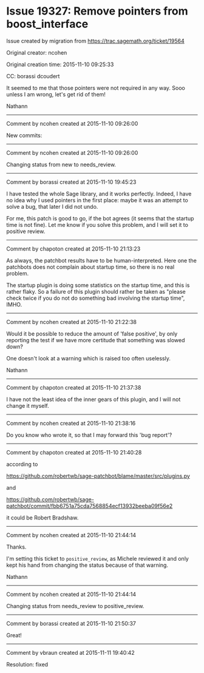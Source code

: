 # Issue 19327: Remove pointers from boost_interface

Issue created by migration from https://trac.sagemath.org/ticket/19564

Original creator: ncohen

Original creation time: 2015-11-10 09:25:33

CC:  borassi dcoudert

It seemed to me that those pointers were not required in any way. Sooo unless I am wrong, let's get rid of them!

Nathann


---

Comment by ncohen created at 2015-11-10 09:26:00

New commits:


---

Comment by ncohen created at 2015-11-10 09:26:00

Changing status from new to needs_review.


---

Comment by borassi created at 2015-11-10 19:45:23

I have tested the whole Sage library, and it works perfectly. Indeed, I have no idea why I used pointers in the first place: maybe it was an attempt to solve a bug, that later I did not undo.

For me, this patch is good to go, if the bot agrees (it seems that the startup time is not fine). Let me know if you solve this problem, and I will set it to positive review.


---

Comment by chapoton created at 2015-11-10 21:13:23

As always, the patchbot results have to be human-interpreted. Here one the patchbots does not complain about startup time, so there is no real problem.

The startup plugin is doing some statistics on the startup time, and this is rather flaky. So a failure of this plugin should rather be taken as "please check twice if you do not do something bad involving the startup time", IMHO.


---

Comment by ncohen created at 2015-11-10 21:22:38

Would it be possible to reduce the amount of 'false positive', by only reporting the test if we have more certitude that something was slowed down?

One doesn't look at a warning which is raised too often uselessly.

Nathann


---

Comment by chapoton created at 2015-11-10 21:37:38

I have not the least idea of the inner gears of this plugin, and I will not change it myself.


---

Comment by ncohen created at 2015-11-10 21:38:16

Do you know who wrote it, so that I may forward this 'bug report'?


---

Comment by chapoton created at 2015-11-10 21:40:28

according to

https://github.com/robertwb/sage-patchbot/blame/master/src/plugins.py

and

https://github.com/robertwb/sage-patchbot/commit/fbb6751a75cda7568854ecf13932beeba09f56e2

it could be Robert Bradshaw.


---

Comment by ncohen created at 2015-11-10 21:44:14

Thanks.

I'm setting this ticket to `positive_review`, as Michele reviewed it and only kept his hand from changing the status because of that warning.

Nathann


---

Comment by ncohen created at 2015-11-10 21:44:14

Changing status from needs_review to positive_review.


---

Comment by borassi created at 2015-11-10 21:50:37

Great!


---

Comment by vbraun created at 2015-11-11 19:40:42

Resolution: fixed
